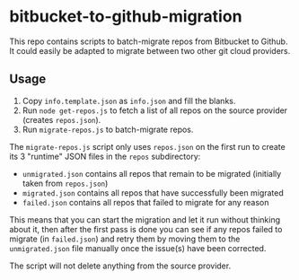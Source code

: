 # bitbucket-to-github-migration

This repo contains scripts to batch-migrate repos from Bitbucket to Github.
It could easily be adapted to migrate between two other git cloud providers.

## Usage

1. Copy `info.template.json` as `info.json` and fill the blanks.
2. Run `node get-repos.js` to fetch a list of all repos on the source provider (creates `repos.json`).
3. Run `migrate-repos.js` to batch-migrate repos.

The `migrate-repos.js` script only uses `repos.json` on the first run to create its 3 "runtime" JSON files in the `repos` subdirectory:

- `unmigrated.json` contains all repos that remain to be migrated (initially taken from `repos.json`)
- `migrated.json` contains all repos that have successfully been migrated
- `failed.json` contains all repos that failed to migrate for any reason

This means that you can start the migration and let it run without thinking about it,
then after the first pass is done you can see if any repos failed to migrate (in `failed.json`)
and retry them by moving them to the `unmigrated.json` file manually once the issue(s)
have been corrected.

The script will not delete anything from the source provider.
